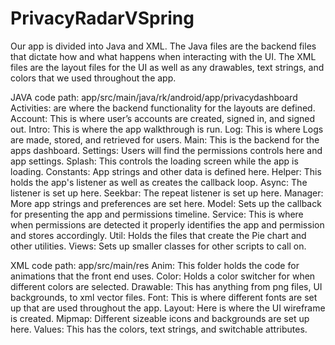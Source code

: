# PrivacyRadarVSpring
Our app is divided into Java and XML. The Java files are the backend files that dictate how and what happens when interacting with the UI. The XML files are the layout files for the UI as well as any drawables, text strings, and colors that we used throughout the app.

JAVA code path: app/src/main/java/rk/android/app/privacydashboard
Activities: are where the backend functionality for the layouts are defined.
Account: This is where user’s accounts are created, signed in, and signed out.
Intro: This is where the app walkthrough is run.
Log: This is where Logs are made, stored, and retrieved for users.
Main: This is the backend for the apps dashboard.
Settings: Users will find the permissions controls here and app settings.
Splash: This controls the loading screen while the app is loading.
Constants: App strings and other data is defined here.
Helper: This holds the app's listener as well as creates the callback loop.
Async: The listener is set up here.
Seekbar: The repeat listener is set up here.
Manager: More app strings and preferences are set here.
Model: Sets up the callback for presenting the app and permissions timeline.
Service: This is where when permissions are detected it properly identifies the app and permission and stores accordingly.
Util: Holds the files that create the Pie chart and other utilities.
Views: Sets up smaller classes for other scripts to call on.

XML code path: app/src/main/res
Anim: This folder holds the code for animations that the front end uses.
Color: Holds a color switcher for when different colors are selected.
Drawable: This has anything from png files, UI backgrounds, to xml vector files.
Font: This is where different fonts are set up that are used throughout the app.
Layout: Here is where the UI wireframe is created.
Mipmap: Different sizeable icons and backgrounds are set up here.
Values: This has the colors, text strings, and switchable attributes. 
